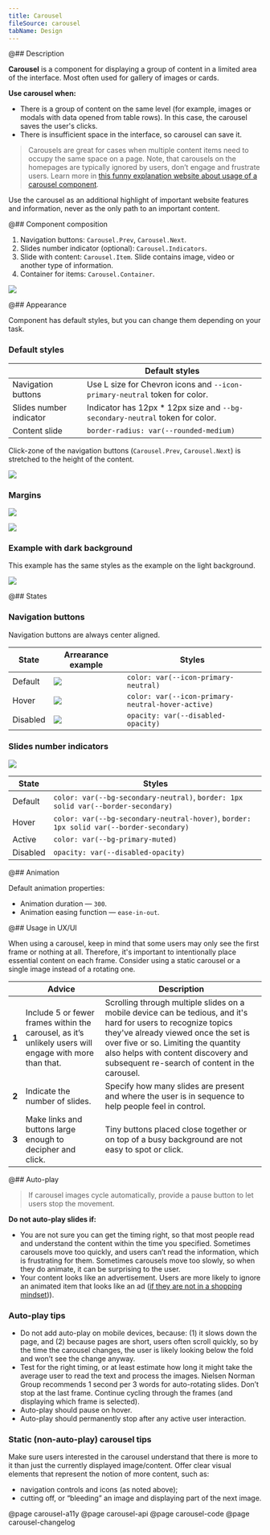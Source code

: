 ```yaml
---
title: Carousel
fileSource: carousel
tabName: Design
---
```


@## Description

**Carousel** is a component for displaying a group of content in a limited area of the interface. Most often used for gallery of images or cards.

**Use carousel when:**

- There is a group of content on the same level (for example, images or modals with data opened from table rows). In this case, the carousel saves the user's clicks.
- There is insufficient space in the interface, so carousel can save it.

> Carousels are great for cases when multiple content items need to occupy the same space on a page. Note, that carousels on the homepages are typically ignored by users, don’t engage and frustrate users. Learn more in [this funny explanation website about usage of a carousel component](http://shouldiuseacarousel.com/).

Use the carousel as an additional highlight of important website features and information, never as the only path to an important content.

@## Component composition

1. Navigation buttons: `Carousel.Prev`, `Carousel.Next`.
2. Slides number indicator (optional): `Carousel.Indicators`.
3. Slide with content: `Carousel.Item`. Slide contains image, video or another type of information.
4. Container for items: `Carousel.Container`.

![](static/carousel-scheme.png)

@## Appearance

Component has default styles, but you can change them depending on your task.

### Default styles

|                         | Default styles                                                        |
| ----------------------- | --------------------------------------------------------------------- |
| Navigation buttons      | Use L size for Chevron icons and `--icon-primary-neutral` token for color. |
| Slides number indicator | Indicator has 12px * 12px size and `--bg-secondary-neutral` token for color.  |
| Content slide           | `border-radius: var(--rounded-medium)`                               |

Click-zone of the navigation buttons (`Carousel.Prev`, `Carousel.Next`) is stretched to the height of the content.

![](static/click-zone-scheme.png)

### Margins

![](static/carousel-margins-1.png)

![](static/carousel-margins-2.png)

### Example with dark background

This example has the same styles as the example on the light background.

![](static/carousel-dark.png)

@## States

### Navigation buttons

Navigation buttons are always center aligned.

| State    | Arrearance example                      | Styles                                               |
| -------- | --------------------------------------- | ---------------------------------------------------- |
| Default  | ![](static/default.png)   | `color: var(--icon-primary-neutral)`              |
| Hover    | ![](static/hover.png)  | `color: var(--icon-primary-neutral-hover-active)` |
| Disabled | ![](static/disabled.png) | `opacity: var(--disabled-opacity)`                  |

### Slides number indicators

![](static/default-indicators.png)

| State    | Styles                                                                                    |
| -------- | ----------------------------------------------------------------------------------------- |
| Default  | `color: var(--bg-secondary-neutral)`, `border: 1px solid var(--border-secondary)`       |
| Hover    | `color: var(--bg-secondary-neutral-hover)`, `border: 1px solid var(--border-secondary)` |
| Active   | `color: var(--bg-primary-muted)`                                                         |
| Disabled | `opacity: var(--disabled-opacity)`                                                       |

@## Animation

Default animation properties:

- Animation duration — `300`.
- Animation easing function — `ease-in-out`.

@## Usage in UX/UI

When using a carousel, keep in mind that some users may only see the first frame or nothing at all. Therefore, it's important to intentionally place essential content on each frame. Consider using a static carousel or a single image instead of a rotating one.

|       | Advice                                                                                                 | Description                                                                                                                                                                                                                                                                           |
| ----- | ------------------------------------------------------------------------------------------------------ | ------------------------------------------------------------------------------------------------------------------------------------------------------------------------------------------------------------------------------------------------------------------------------------- |
| **1** | Include 5 or fewer frames within the carousel, as it’s unlikely users will engage with more than that. | Scrolling through multiple slides on a mobile device can be tedious, and it's hard for users to recognize topics they've already viewed once the set is over five or so. Limiting the quantity also helps with content discovery and subsequent re-search of content in the carousel. |
| **2** | Indicate the number of slides.                                                                         | Specify how many slides are present and where the user is in sequence to help people feel in control.                                                                                                                                                                                 |
| **3** | Make links and buttons large enough to decipher and click.                                             | Tiny buttons placed close together or on top of a busy background are not easy to spot or click.                                                                                                                                                                                      |

@## Auto-play

> If carousel images cycle automatically, provide a pause button to let users stop the movement.

**Do not auto-play slides if:**

- You are not sure you can get the timing right, so that most people read and understand the content within the time you specified. Sometimes carousels move too quickly, and users can’t read the information, which is frustrating for them. Sometimes carousels move too slowly, so when they do animate, it can be surprising to the user.
- Your content looks like an advertisement. Users are more likely to ignore an animated item that looks like an ad ([if they are not in a shopping mindset](https://www.nngroup.com/articles/designing-effective-carousels/))).

### Auto-play tips

- Do not add auto-play on mobile devices, because: (1) it slows down the page, and (2) because pages are short, users often scroll quickly, so by the time the carousel changes, the user is likely looking below the fold and won’t see the change anyway.
- Test for the right timing, or at least estimate how long it might take the average user to read the text and process the images. Nielsen Norman Group recommends 1 second per 3 words for auto-rotating slides. Don’t stop at the last frame. Continue cycling through the frames (and displaying which frame is selected).
- Auto-play should pause on hover.
- Auto-play should permanently stop after any active user interaction.

### Static (non-auto-play) carousel tips

Make sure users interested in the carousel understand that there is more to it than just the currently displayed image/content. Offer clear visual elements that represent the notion of more content, such as:

- navigation controls and icons (as noted above);
- cutting off, or “bleeding” an image and displaying part of the next image.

@page carousel-a11y
@page carousel-api
@page carousel-code
@page carousel-changelog
